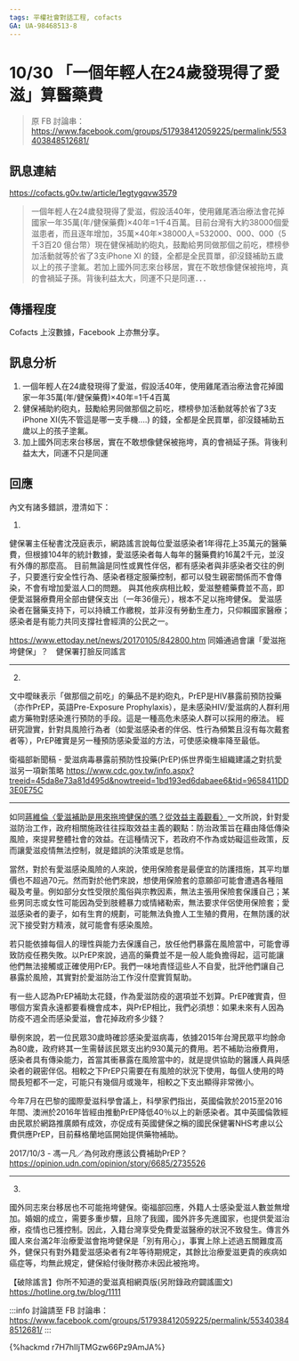 ```yaml
---
tags: 平權社會對話工程, cofacts
GA: UA-98468513-8
---
```


# 10/30 「一個年輕人在24歲發現得了愛滋」算醫藥費

> 原 FB 討論串：https://www.facebook.com/groups/517938412059225/permalink/553403848512681/

## 訊息連結

https://cofacts.g0v.tw/article/1egtygqvw3579

> 一個年輕人在24歲發現得了愛滋，假設活40年，使用雞尾酒治療法會花掉國家一年35萬(年/健保藥費)×40年=1千4百萬。目前台灣有大約38000個愛滋患者，而且逐年增加，35萬×40年×38000人=532000、000、000（5千3百20 億台幣）現在健保補助約砲丸，鼓勵給男同做那個之前吃，標榜參加活動就等於省了3支iPhone XI 的錢，全都是全民買單，卻沒錢補助五歲以上的孩子塗氟。若加上國外同志來台移居，實在不敢想像健保被拖垮，真的會禍延子孫。背後利益太大，同運不只是同運．．．


## 傳播程度

Cofacts 上沒數據，Facebook 上亦無分享。

## 訊息分析

1. 一個年輕人在24歲發現得了愛滋，假設活40年，使用雞尾酒治療法會花掉國家一年35萬(年/健保藥費)×40年=1千4百萬
2. 健保補助約砲丸，鼓勵給男同做那個之前吃，標榜參加活動就等於省了3支iPhone XI(先不管這是哪一支手機....) 的錢，全都是全民買單，卻沒錢補助五歲以上的孩子塗氟。
3. 加上國外同志來台移居，實在不敢想像健保被拖垮，真的會禍延子孫。背後利益太大，同運不只是同運

## 回應

內文有諸多錯誤，澄清如下：

1.

健保署主任秘書沈茂庭表示，網路謠言說每位愛滋感染者1年得花上35萬元的醫藥費，但根據104年的統計數據，愛滋感染者每人每年的醫藥費約16萬2千元，並沒有外傳的那麼高。
目前無論是同性或異性伴侶，都有感染者與非感染者交往的例子，只要進行安全性行為、感染者穩定服藥控制，都可以發生親密關係而不會傳染，不會有增加愛滋人口的問題。
與其他疾病相比較，愛滋整體藥費並不高，即便愛滋醫療費用全部由健保支出（一年36億元），根本不足以拖垮健保。
愛滋感染者在醫藥支持下，可以持續工作繳稅，並非沒有勞動生產力，只仰賴國家醫療；感染者是有能力共同支撐社會經濟的公民之一。

https://www.ettoday.net/news/20170105/842800.htm
同婚通過會讓「愛滋拖垮健保」？　健保署打臉反同謠言

- - -

2.

文中曖昧表示「做那個之前吃」的藥品不是約砲丸，PrEP是HIV暴露前預防投藥（亦作PrEP，英語Pre-Exposure Prophylaxis），是未感染HIV/愛滋病的人群利用處方藥物對感染進行預防的手段。這是一種高危未感染人群可以採用的療法。
經研究證實，針對具風險行為者（如愛滋感染者的伴侶、性行為頻繁且沒有每次戴套者等），PrEP確實是另一種預防感染愛滋的方法，可使感染機率降至最低。

衛福部新聞稿 - 愛滋病毒暴露前預防性投藥(PrEP)係世界衛生組織建議之對抗愛滋另一項新策略 
https://www.cdc.gov.tw/info.aspx?treeid=45da8e73a81d495d&nowtreeid=1bd193ed6dabaee6&tid=9658411DD3E0E75C

---

如同[蔣維倫〈愛滋補助是用來拖垮健保的嗎？從效益主義觀看〉](https://opinion.udn.com/opinion/story/6685/2362679)一文所說，針對愛滋防治工作，政府相關施政往往採取效益主義的觀點：防治政策旨在藉由降低傳染風險，來提昇整體社會的效益。在這種情況下，若政府不作為或妨礙這些政策，反而讓愛滋疫情無法控制，就是錯誤的決策或是怠惰。

當然，對於有愛滋感染風險的人來說，使用保險套是最便宜的防護措施，其平均單價也不超過70元。然而對於他們來說，想使用保險套的意願卻可能會遭遇各種阻礙及考量。例如部分女性受限於風俗與宗教因素，無法主張用保險套保護自己；某些男同志或女性可能因為受到肢體暴力或情緒勒索，無法要求伴侶使用保險套；愛滋感染者的妻子，如有生育的規劃，可能無法負擔人工生殖的費用，在無防護的狀況下接受對方精液，就可能會有感染風險。

若只能依據每個人的理性與能力去保護自己，放任他們暴露在風險當中，可能會導致防疫任務失敗。以PrEP來說，過高的藥費並不是一般人能負擔得起，這可能讓他們無法接觸或正確使用PrEP。我們一味地責怪這些人不自愛，批評他們讓自己暴露於風險，其實對於愛滋防治工作沒什麼實質幫助。

有一些人認為PrEP補助太花錢，作為愛滋防疫的選項並不划算。PrEP確實貴，但哪個方案貴永遠都要看機會成本，與PrEP相比，我們必須想：如果未來有人因為防疫不週全而感染愛滋，會花掉政府多少錢？

舉例來說，若一位民眾30歲時確診感染愛滋病毒，依據2015年台灣民眾平均餘命為80歲，政府終其一生需替該民眾支出約930萬元的費用。若不補助治療費用，感染者具有傳染能力，首當其衝暴露在風險當中的，就是提供協助的醫護人員與感染者的親密伴侶。相較之下PrEP只需要在有風險的狀況下使用，每個人使用的時間長短都不一定，可能只有幾個月或幾年，相較之下支出顯得非常微小。

今年7月在巴黎的國際愛滋科學會議上，科學家們指出，英國倫敦於2015至2016年間、澳洲於2016年皆經由推動PrEP降低40％以上的新感染者。其中英國倫敦經由民眾於網路推廣頗有成效，亦促成有英國健保之稱的國民保健署NHS考慮以公費供應PrEP，目前蘇格蘭地區開始提供藥物補助。


2017/10/3 - 馮一凡／為何政府應該公費補助PrEP？
https://opinion.udn.com/opinion/story/6685/2735526

- - -

3.
國外同志來台移居也不可能拖垮健保。衛福部回應，外籍人士感染愛滋人數並無增加。婚姻的成立，需要多重步驟，且除了我國，國外許多先進國家，也提供愛滋治療，疫情也已獲控制。因此，入籍台灣享受免費愛滋醫療的狀況不致發生。傳言外國人來台滿2年治療愛滋會拖垮健保是「別有用心」，事實上除上述過五關難度高外，健保只有對外籍愛滋感染者有2年等待期規定，其餘比治療愛滋更貴的疾病如癌症等，均無此規定，健保給付後財務亦未因此被拖垮。

【破除謠言】你所不知道的愛滋真相網頁版(另附錄政府闢謠圖文)
https://hotline.org.tw/blog/1111


:::info
討論請至 FB 討論串：https://www.facebook.com/groups/517938412059225/permalink/553403848512681/
:::

{%hackmd r7H7hIIjTMGzw66Pz9AmJA%}